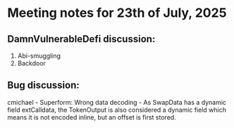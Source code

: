 # Meeting notes for 23th of July, 2025

## DamnVulnerableDefi discussion:
1. Abi-smuggling
2. Backdoor

## Bug discussion:
cmichael - Superform: Wrong data decoding - As SwapData has a dynamic field extCalldata, the TokenOutput is also considered a dynamic field which means it is not encoded inline, but an offset is first stored.
